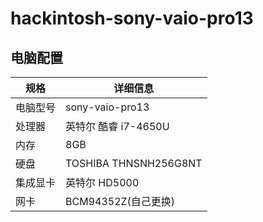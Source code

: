 # hackintosh-sony-vaio-pro13

## 电脑配置

| 规格     | 详细信息                              |
| -------- | ------------------------------------|
| 电脑型号 | sony-vaio-pro13                       |
| 处理器   | 英特尔 酷睿 i7-4650U                   |
| 内存     | 8GB            |
| 硬盘     | TOSHIBA THNSNH256G8NT                 |
| 集成显卡 | 英特尔 HD5000                          |
| 网卡     | BCM94352Z(自己更换)                   |
